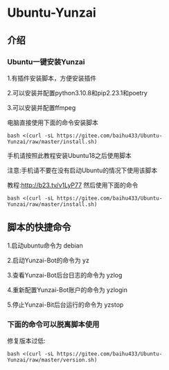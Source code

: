 # Ubuntu-Yunzai
## 介绍
### Ubuntu一键安装Yunzai
1.有插件安装脚本，方便安装插件

2.可以安装并配置python3.10.8和pip2.23.1和poetry

3.可以安装并配置ffmpeg




电脑直接使用下面的命令安装脚本

```
bash <(curl -sL https://gitee.com/baihu433/Ubuntu-Yunzai/raw/master/install.sh)
```



手机请按照此教程安装Ubuntu18之后使用脚本

注意:手机请不要在没有启动Ubuntu的情况下使用该脚本



教程:http://b23.tv/v1LyP77
然后使用下面的命令
```
bash <(curl -sL https://gitee.com/baihu433/Ubuntu-Yunzai/raw/master/install.sh)
```

## 脚本的快捷命令

1.启动ubuntu命令为 debian

2.启动Yunzai-Bot的命令为 yz

3.查看Yunzai-Bot后台日志的命令为 yzlog

4.重新配置Yunzai-Bot账户的命令为 yzlogin

5.停止Yunzai-Bit后台运行的命令为 yzstop

### 下面的命令可以脱离脚本使用
修复版本过低:
```
bash <(curl -sL https://gitee.com/baihu433/Ubuntu-Yunzai/raw/master/version.sh)
```

